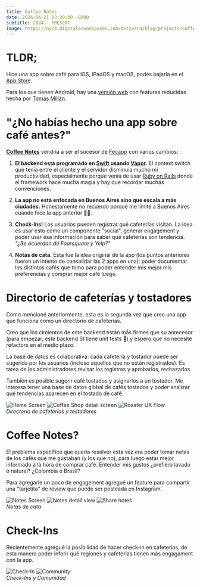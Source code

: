 ```yaml
---
title: Coffee Notes
date: 2024-04-21 23:30:00 -0300
subtitle: 2024 - PRESENT
image: https://nyc3.digitaloceanspaces.com/betzerra/blog/projects/coffee-notes/coffee-notes-thumbnail.png
---
```


# TLDR;
Hice una app sobre café para iOS, iPadOS y macOS, podés bajarla en el [App Store](https://apps.apple.com/ar/app/coffee-notes-by-fecapp/id6449650317?l=en-GB).

Para los que tienen Android, hay una [versión web](https://www.feca.app) con features reducidas hecha por [Tomás Millán](https://www.tomasm.site).

# "¿No habías hecho una app sobre café antes?"
**[Coffee Notes](https://www.feca.app)** vendría a ser el sucesor de [Fecapp](./fecapp.html) con varios cambios:

1. **El backend está programado en [Swift](https://www.swift.org) usando [Vapor](https://vapor.codes).** El context switch que tenía entre el cliente y el servidor disminuía mucho mi productividad, especialmente porque venía de usar [Ruby on Rails](https://rubyonrails.org) donde el framework hace mucha magia y hay que recordar muchas convenciones.

2. **La app no está enfocada en Buenos Aires sino que escala a más ciudades.** Honestamente no recuerdo porqué me limité a Buenos Aires cuando hice la app anterior 🤦‍♂️.

3. **Check-Ins!** Los usuarios pueden registrar qué cafeterías visitan. La idea es usar esto como un componente "social", generar engagement y poder usar esa información para saber qué cafeterías son tendencia. _"¿Se acuerdan de Foursquare y Yelp?"_

4. **Notas de cata.** Esta fue la idea original de la app (los puntos anteriores fueron un intento de consolidar las 2 apps en una): poder documentar los distintos cafés que tomo para poder entender mis mejor mis preferencias y comprar mejor café luego.

# Directorio de cafeterías y tostadores
Como mencioné anteriormente, esta es la segunda vez que creo una app que funciona como un directorio de cafeterías.

Creo que los cimientos de este backend están más firmes que su antecesor (para empezar, este backend SI tiene unit tests 🤣) y espero que no necesite refactors en el medio plazo.

La base de datos es colaborativa: cada cafetería y tostador puede ser sugerida por los usuarios (incluso aquellos que no están registrados). Es tarea de los administradores revisar los registros y aprobarlos, rechazarlos.

También es posible sugerir café tostados y asignarlos a un tostador. Me interesa tener una base de datos global de cafés tostados y poder analizar qué tendencias aparecen en el tostado de café.

<div class="gallery-box">
  <div class="gallery">
    <img src="https://nyc3.digitaloceanspaces.com/betzerra/blog/projects/coffee-notes/home-low.png" loading="lazy" alt="Home Screen" />
    <img src="https://nyc3.digitaloceanspaces.com/betzerra/blog/projects/coffee-notes/coffee-shop-detail-low.png" loading="lazy" alt="Coffee Shop detail screen" />
    <img src="https://nyc3.digitaloceanspaces.com/betzerra/blog/projects/coffee-notes/roaster-flow.gif" loading="lazy" alt="Roaster UX Flow" />
  </div>
  <em>Directorio de cafeterías y tostadores</em>
</div>

# Coffee Notes?
El problema específico que quería resolver esta vez era poder tomar notas de los cafés que me gustaban (y los que no), para luego estar mejor informado a la hora de comprar café. Entender mis gustos ¿prefiero lavado o natural? ¿Colombia o Brasil?

Para agregarle un poco de engagement agregué un feature para compartir una "tarjetita" de review que puede ser posteada en Instagram.

<div class="gallery-box">
  <div class="gallery">
    <img src="https://nyc3.digitaloceanspaces.com/betzerra/blog/projects/coffee-notes/notes-low.png" loading="lazy" alt="Notes Screen" />
    <img src="https://nyc3.digitaloceanspaces.com/betzerra/blog/projects/coffee-notes/notes-detail-low.png" loading="lazy" alt="Notes detail view" />
    <img src="https://nyc3.digitaloceanspaces.com/betzerra/blog/projects/coffee-notes/notes-share-low.png" loading="lazy" alt="Share notes" />
  </div>
  <em>Notas de cata</em>
</div>

# Check-Ins
Recientemente agregué la posibilidad de hacer check-in en cafeterías, de esta manera poder inferir qué regiones y cafeterías tienen más engagament con la app.

<div class="gallery-box">
  <div class="gallery">
    <img src="https://nyc3.digitaloceanspaces.com/betzerra/blog/projects/coffee-notes/check-in-detail-low.png" loading="lazy" alt="Check-In" />
    <img src="https://nyc3.digitaloceanspaces.com/betzerra/blog/projects/coffee-notes/community-low.png" loading="lazy" alt="Community" />
  </div>
  <em>Check-Ins y Comunidad</em>
</div>

